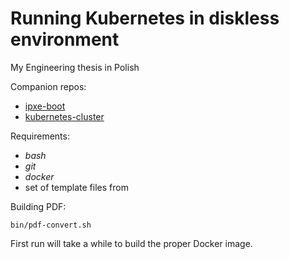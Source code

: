# Running Kubernetes in diskless environment

My Engineering thesis in Polish

Companion repos:
- [ipxe-boot](https://github.com/nazarewk/ipxe-boot)
- [kubernetes-cluster](https://github.com/nazarewk/kubernetes-cluster)

Requirements:
- _bash_
- _git_
- _docker_
- set of template files from 

Building PDF: 

    bin/pdf-convert.sh
    
First run will take a while to build the proper Docker image.